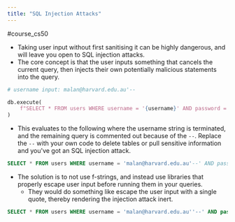 ```yaml
---
title: "SQL Injection Attacks"
---
```

#course_cs50 

- Taking user input without first sanitising it can be highly dangerous, and will leave you open to SQL injection attacks.
- The core concept is that the user inputs something that cancels the current query, then injects their own potentially malicious statements into the query.

```python
# username input: malan@harvard.edu.au'--

db.execute(
    f"SELECT * FROM users WHERE username = '{username}' AND password = '{password}'"
)
```

- This evaluates to the following where the username string is terminated, and the remaining query is commented out because of the `--`. Replace the `--` with your own code to delete tables or pull sensitive information and you've got an SQL injection attack.

```sql
SELECT * FROM users WHERE username = 'malan@harvard.edu.au'--' AND password = '{password}'
```

- The solution is to not use f-strings, and instead use libraries that properly escape user input before running them in your queries.
    - They would do something like escape the user input with a single quote, thereby rendering the injection attack inert.

```sql
SELECT * FROM users WHERE username = 'malan@harvard.edu.au''--' AND password = '{password}'
```
